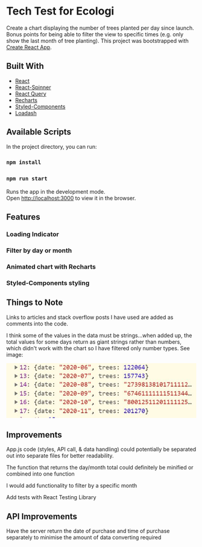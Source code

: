 # Tech Test for Ecologi 

Create a chart displaying the number of trees planted per day since launch. Bonus points for being able to filter the view to specific times (e.g. only show the last month of tree planting). This project was bootstrapped with [Create React App](https://github.com/facebook/create-react-app).

## Built With

* [React](https://reactjs.org/)  
* [React-Spinner](https://www.npmjs.com/package/react-spinners)
* [React Query](https://react-query.tanstack.com/)
* [Recharts](https://recharts.org/en-US/exampless)
* [Styled-Components](https://styled-components.com/)
* [Loadash](https://lodash.com/)


## Available Scripts

In the project directory, you can run:

### `npm install`
### `npm run start`

Runs the app in the development mode.\
Open [http://localhost:3000](http://localhost:3000) to view it in the browser.

## Features 

### Loading Indicator 
### Filter by day or month 
### Animated chart with Recharts 
### Styled-Components styling 


## Things to Note

Links to articles and stack overflow posts I have used are added as comments into the code.

I think some of the values in the data must be strings...when added up, the total values for some days return as giant strings rather than numbers, which didn't work with the chart so I have filtered only number types. See image:

![string-data](/public/strange-data.JPG)


## Improvements

App.js code (styles, API call, & data handling) could potentially be separated out into separate files for better readability.

The function that returns the day/month total could definitely be minified or combined into one function

I would add functionality to filter by a specific month

Add tests with React Testing Library 

## API Improvements 

Have the server return the date of purchase and time of purchase separately to minimise the amount of data converting required 








